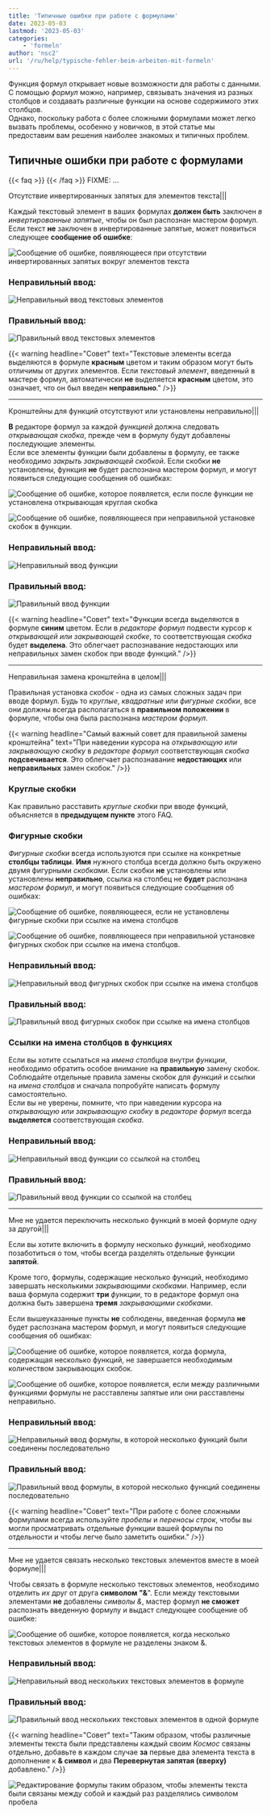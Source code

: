 ```yaml
---
title: 'Типичные ошибки при работе с формулами'
date: 2023-05-03
lastmod: '2023-05-03'
categories:
    - 'formeln'
author: 'nsc2'
url: '/ru/help/typische-fehler-beim-arbeiten-mit-formeln'
---
```


Функция формул открывает новые возможности для работы с данными. С помощью _формул_ можно, например, связывать значения из разных столбцов и создавать различные функции на основе содержимого этих столбцов.  
Однако, поскольку работа с более сложными формулами может легко вызвать проблемы, особенно у новичков, в этой статье мы предоставим вам решения наиболее знакомых и типичных проблем.

## Типичные ошибки при работе с формулами

{{< faq >}}
{{< /faq >}}
FIXME: ...

Отсутствие инвертированных запятых для элементов текста|||

Каждый текстовый элемент в ваших формулах **должен быть** заключен _в инвертированные запятые_, чтобы он был распознан мастером формул. Если текст **не** заключен в инвертированные запятые, может появиться следующее **сообщение об ошибке**:

![Сообщение об ошибке, появляющееся при отсутствии инвертированных запятых вокруг элементов текста](images/Fehlermeldung-fehlende-Anfuehrungszeichen-bei-Textelementen.png)

### Неправильный ввод:

![Неправильный ввод текстовых элементов](images/fehlerhafte-eingabe-anfuehrungszeichen.png)

### Правильный ввод:

![Правильный ввод текстовых элементов](images/richtige-eingabe-anfuehrungszeichen.png)

{{< warning  headline="Совет"  text="Текстовые элементы всегда выделяются в формуле **красным** цветом и таким образом могут быть отличимы от других элементов. Если _текстовый элемент_, введенный в мастере формул, автоматически **не** выделяется **красным** цветом, это означает, что он был введен **неправильно**." />}}

---

Кронштейны для функций отсутствуют или установлены неправильно|||

**В** редакторе формул за каждой _функцией_ должна следовать _открывающая скобка_, прежде чем в формулу будут добавлены последующие элементы.  
Если все элементы функции были добавлены в формулу, ее также необходимо _закрыть закрывающей скобкой_. Если скобки **не** установлены, функция **не** будет распознана мастером формул, и могут появиться следующие сообщения об ошибках:

![Сообщение об ошибке, которое появляется, если после функции не установлена открывающая круглая скобка](images/Fehlermeldung-bei-fehlender-Klammer-nach-einer-Funktion.png)

![Сообщение об ошибке, появляющееся при неправильной установке скобок в функции.](images/fehlermeldung-klammern-bei-funktion-falsch-gesetzt.png)

### Неправильный ввод:

![Неправильный ввод функции](images/fehlerhafte-eingabe-funktion-1.png)

### Правильный ввод:

![Правильный ввод функции](images/korrekte-eingabe-funktion-1.png)

{{< warning  headline="Совет"  text="Функции всегда выделяются в формуле **синим** цветом. Если в _редакторе формул_ подвести курсор к _открывающей или закрывающей скобке_, то соответствующая _скобка_ будет **выделена**. Это облегчает распознавание недостающих или неправильных замен скобок при вводе функций." />}}

---

Неправильная замена кронштейна в целом|||

Правильная установка _скобок_ - одна из самых сложных задач при вводе формул. Будь то _круглые_, _квадратные_ или _фигурные_ _скобки_, все они должны всегда располагаться в **правильном положении** в формуле, чтобы она была распознана _мастером формул_.

{{< warning  headline="Самый важный совет для правильной замены кронштейна"  text="При наведении курсора на _открывающую или закрывающую скобку_ в _редакторе формул_ соответствующая _скобка_ **подсвечивается**. Это облегчает распознавание **недостающих** или **неправильных** замен скобок." />}}

### Круглые скобки

Как правильно расставить _круглые скобки_ при вводе функций, объясняется в **предыдущем пункте** этого FAQ.

### Фигурные скобки

_Фигурные скобки_ всегда используются при ссылке на конкретные **столбцы таблицы**. **Имя** нужного столбца всегда должно быть окружено двумя фигурными _скобками_. Если скобки **не** установлены или установлены **неправильно**, ссылка на столбец не **будет** распознана _мастером формул_, и могут появиться следующие сообщения об ошибках:

![Сообщение об ошибке, появляющееся, если не установлены фигурные скобки при ссылке на имена столбцов](images/fehlermeldung-keine-geschweiften-klammern.png)

![Сообщение об ошибке, появляющееся при неправильной установке фигурных скобок при ссылке на имена столбцов.](images/fehlermeldung-geschweifte-klammern-falsch-gesetzt-1.png)

### Неправильный ввод:

![Неправильный ввод фигурных скобок при ссылке на имена столбцов](images/fehlerhafte-eingabe-geschweifte-klammern-1.png)

### Правильный ввод:

![Правильный ввод фигурных скобок при ссылке на имена столбцов](images/korrekte-eingabe.geschweifte-klammern.png)

### Ссылки на имена столбцов в функциях

Если вы хотите ссылаться на _имена столбцов_ внутри _функции_, необходимо обратить особое внимание на **правильную** замену скобок. Соблюдайте отдельные правила замены скобок для _функций_ и ссылки на _имена столбцов_ и сначала попробуйте написать формулу самостоятельно.  
Если вы не уверены, помните, что при наведении курсора на _открывающую или закрывающую_ _скобку_ в _редакторе формул_ всегда **выделяется** соответствующая _скобка_.

### Неправильный ввод:

![Неправильный ввод функции со ссылкой на столбец](images/fehlerhafte-eingabe-einer-funktion-mit-spaltenverweis.png)

### Правильный ввод:

![Правильный ввод функции со ссылкой на столбец](images/korrekte-eingabe-einer-funktion-mit-spaltenverweis.png)

---

Мне не удается переключить несколько функций в моей формуле одну за другой|||

Если вы хотите включить в формулу несколько _функций_, необходимо позаботиться о том, чтобы всегда разделять отдельные функции **запятой**.

Кроме того, формулы, содержащие несколько функций, необходимо завершать несколькими _закрывающими скобками_. Например, если ваша формула содержит **три** _функции_, то в редакторе формул она должна быть завершена **тремя** _закрывающими скобками_.

Если вышеуказанные пункты **не** соблюдены, введенная формула **не** будет распознана мастером формул, и могут появиться следующие сообщения об ошибках:

![Сообщение об ошибке, которое появляется, когда формула, содержащая несколько функций, не завершается необходимым количеством закрывающих скобок.](images/fehlermeldung-zu-weinge-klammern-am-ende-der-formel.png)

![Сообщение об ошибке, которое появляется, если между различными функциями формулы не расставлены запятые или они расставлены неправильно.](images/fehlermeldung-falsche-kommasetzung.png)

### Неправильный ввод:

![Неправильный ввод формулы, в которой несколько функций были соединены последовательно ](images/fehlerhafte-eingabe-einer-formel-mit-mehreren-funktionen.png)

### Правильный ввод:

![Правильный ввод формулы, в которой несколько функций соединены последовательно ](images/korrekte-eingabe-formel-mit-mehreren-funktionen.png)

{{< warning  headline="Совет"  text="При работе с более сложными формулами всегда используйте _пробелы_ и _переносы строк_, чтобы вы могли просматривать отдельные _функции_ вашей формулы по отдельности и чтобы легче было заметить ошибки." />}}

---

Мне не удается связать несколько текстовых элементов вместе в моей формуле|||

Чтобы связать в формуле несколько текстовых элементов, необходимо отделить _их_ друг от друга **символом "&**". Если между текстовыми элементами **не** добавлены _символы &_, мастер формул **не сможет** распознать введенную формулу и выдаст следующее сообщение об ошибке:

![Сообщение об ошибке, которое появляется, когда несколько текстовых элементов в формуле не разделены знаком &.](images/Fehlermeldung-bei-fehlendenen-zwischen-Textelementen.png)

### Неправильный ввод:

![Неправильный ввод нескольких текстовых элементов в формуле](images/fehlerhafte-Eingabe-mehrere-Textelemente.png)

### Правильный ввод:

![Правильный ввод нескольких текстовых элементов в одной формуле](images/korrekte-Eingabe-mehrere-Textelemente.png)

{{< warning headline="Совет" text="Таким образом, чтобы различные элементы текста были представлены каждый своим _Космос_ связаны отдельно, добавьте в каждом случае **за** первые два элемента текста в дополнение к **& символ** и два **Перевернутая запятая (вверху)** добавлено." />}}

![Редактирование формулы таким образом, чтобы элементы текста были связаны между собой и каждый раз разделялись символом пробела](images/Leerzeichen-zwischen-Textelementen.png)
